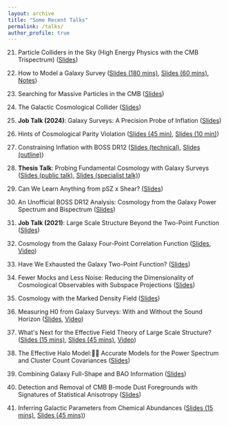 ```yaml
---
layout: archive
title: "Some Recent Talks"
permalink: /talks/
author_profile: true
---
```


21. Particle Colliders in the Sky (High Energy Physics with the CMB Trispectrum) ([Slides](http://oliverphilcox.github.io/files/cmb_4pt.pdf))

20. How to Model a Galaxy Survey ([Slides (180 mins)](http://oliverphilcox.github.io/files/cotb24.pdf), [Slides (60 mins)](http://oliverphilcox.github.io/files/eft_talk.pdf), [Notes](http://oliverphilcox.github.io/files/eft_intro.pdf))

19. Searching for Massive Particles in the CMB ([Slides](http://oliverphilcox.github.io/files/hotspots.pdf))

18. The Galactic Cosmological Collider ([Slides](http://oliverphilcox.github.io/files/galactic_collider.pdf))

17. **Job Talk (2024)**: Galaxy Surveys: A Precision Probe of Inflation ([Slides](http://oliverphilcox.github.io/files/job-talk-24.pdf))

16. Hints of Cosmological Parity Violation ([Slides  (45 min)](http://oliverphilcox.github.io/files/parity2.pdf), [Slides (10 min)](http://oliverphilcox.github.io/files/parity-short.pdf))

15. Constraining Inflation with BOSS DR12 ([Slides (technical)](http://oliverphilcox.github.io/files/madrid-inflation.pdf), [Slides (outline)](http://oliverphilcox.github.io/files/safari_inflation.pdf))

14. **Thesis Talk**: Probing Fundamental Cosmology with Galaxy Surveys ([Slides (public talk)](http://oliverphilcox.github.io/files/thesis-public.pdf), [Slides (specialist talk)](http://oliverphilcox.github.io/files/thesis-private.pdf))

13. Can We Learn Anything from pSZ x Shear? ([Slides](http://oliverphilcox.github.io/files/psz.pdf))

12. An Unofficial BOSS DR12 Analysis: Cosmology from the Galaxy Power Spectrum and Bispectrum ([Slides](http://oliverphilcox.github.io/files/cca22.pdf))

11. **Job Talk (2021)**: Large Scale Structure Beyond the Two-Point Function ([Slides](http://oliverphilcox.github.io/files/jobtalk.pdf))

10. Cosmology from the Galaxy Four-Point Correlation Function ([Slides](http://oliverphilcox.github.io/files/cosm_from_home21.pdf), [Video](https://www.youtube.com/watch?v=pmo1QigLsn4))

9. Have We Exhausted the Galaxy Two-Point Function? ([Slides](http://oliverphilcox.github.io/files/geneva_pk_talk.pdf))

8. Fewer Mocks and Less Noise: Reducing the Dimensionality of Cosmological Observables with Subspace Projections ([Slides](http://oliverphilcox.github.io/files/svd_data_compression.pdf))

7. Cosmology with the Marked Density Field ([Slides](http://oliverphilcox.github.io/files/mk_density.pdf))

6. Measuring H0 from Galaxy Surveys: With and Without the Sound Horizon ([Slides](http://oliverphilcox.github.io/files/cosm_from_home.pdf), [Video](https://www.youtube.c1m/embed/QM_pGTMhJTc))

5. What's Next for the Effective Field Theory of Large Scale Structure? ([Slides (15 mins)](http://oliverphilcox.github.io/files/uk_cosmo.pdf), [Slides (45 mins)](http://oliverphilcox.github.io/files/future_eft.pdf), [Video](http://pirsa.org/20060054))

4. The Effective Halo Model: Accurate Models for the Power Spectrum and Cluster Count Covariances ([Slides](http://oliverphilcox.github.io/files/ehm.pdf))

3. Combining Galaxy Full-Shape and BAO Information ([Slides](http://oliverphilcox.github.io/files/h0_eft.pdf))

2. Detection and Removal of CMB B-mode Dust Foregrounds with Signatures of Statistical Anisotropy ([Slides](http://oliverphilcox.github.io/files/dust_aniso.pdf))

1. Inferring Galactic Parameters from Chemical Abundances ([Slides (15 mins)](http://oliverphilcox.github.io/files/asa_talk.pdf), [Slides (45 mins)](http://oliverphilcox.github.io/files/chem_evol.pdf))

